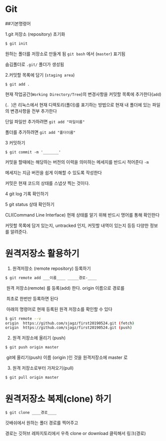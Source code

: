 # Git

##기본명령어

1.git 저장소 (repository) 초기화
```bash
$ git init
```

원하는 폴더를 저장소로 만들게 됨 `git bash` 에서 (`master`) 표기됨

숨김폴더로 `.git/` 폴더가 생성됨



2.커밋할 목록에 담기 (`staging area`)

```
$ git add . 
```
현재 작업공간(`Working Directory/Tree`)의 변경사항을
커밋할 목록에 추가한다(`add`)

(` .  `)은 리눅스에서 현재 디렉토리(폴더)를 표기하는 방법으로 
현재 내 폴더에 있는 파일의 변경사항을 전부 추가한다

단일 파일만 추가하려면 `git add "파일이름"`

폴더를 추가하려면 `git add "폴더이름"` 

3 커밋하기
```
$ git commit -m '_______' 
```
커밋을 할때에는 해당하는 버전의 이력을 의미하는 메세지를 
반드시 적어준다 `-m`

메세지는 지금 버전을 쉽게 이해할 수 있도록 작성한다

커밋은 현재 코드의 상태를 스냅샷 찍는 것이다.

4 git log 기록 확인하기

5 git status 상태 확인하기

CLI(Command Line Interface) 현재 상태를 알기 위해 반드시
명어를 통해 확인한다

커밋할 목록에 담겨 있는지, untracked 인지, 커밋할 내역이 
있는지 등등 다양한 정보를 알려준다. 





# 원격저장소 활용하기



1. 원격저장소 (remote repository) 등록하기

```bash
$ git remote add ___이름____ _____경로-____
```

​	원격 저장소(remote) 를 등록(add) 한다. origin 이름으로 경로를 

​	최초로 한번만 등록하면 된다

​	아래의 명령어로 현재 등록된 원격 저장소를 확인할 수 있다



```bash
$ git remote --v 
origin  https://github.com/sjagz/first20190524.git (fetch)
origin  https://github.com/sjagz/first20190524.git (push)

```



2. 원격 저장소에 올리기 (push)

```bash
$ git push origin master
```

​	git에 올리기(push) 이름 (origin )인 것을 원격저장소에 master 로



3. 원격 저장소로부터 가져오기(pull)

```bash
$ git pull origin master
```

# 원격저장소 복제(clone) 하기

```bash
$ git clone ____경로____
```

깃배쉬에서 원하는 폴더 경로를 찍어주고

경로는 깃허브 레파지토리에서 우측  clone or download 클릭해서 링크(경로)



